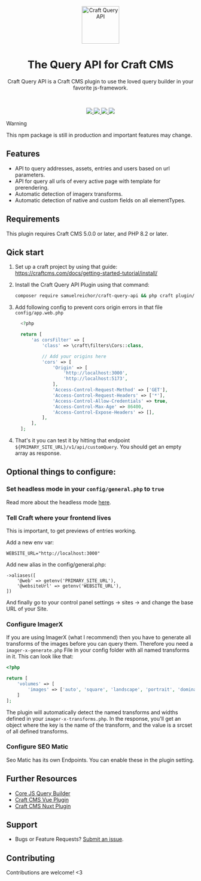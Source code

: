 <div align="center">
	<a href="https://packagist.org/packages/samuelreichoer/craft-query-api"  align="center">
      <img src="https://online-images-sr.netlify.app/assets/craft-query-api.png" width="100" alt="Craft Query API">
	</a>
  <br>
	<h1 align="center">The Query API for Craft CMS</h1>
  <p align="center">
    Craft Query API is a Craft CMS plugin to use the loved query builder in your favorite js-framework.
  </p>
  <br/>
</div>

<p align="center">
  <a href="https://packagist.org/packages/samuelreichoer/craft-query-api">
    <img src="https://img.shields.io/packagist/v/samuelreichoer/craft-query-api?label=version&color=blue">
  </a>
  <a href="https://packagist.org/packages/samuelreichoer/craft-query-api">
    <img src="https://img.shields.io/packagist/dt/samuelreichoer/craft-query-api?color=blue">
  </a>
  <a href="https://packagist.org/packages/samuelreichoer/craft-query-api">
    <img src="https://img.shields.io/packagist/php-v/samuelreichoer/craft-query-api?color=blue">
  </a>
  <a href="https://packagist.org/packages/samuelreichoer/craft-query-api">
    <img src="https://img.shields.io/packagist/l/samuelreichoer/craft-query-api?color=blue">
  </a>
</p>


> [!WARNING]  
> This npm package is still in production and important features may change.

## Features

- API to query addresses, assets, entries and users based on url parameters.
- API for query all urls of every active page with template for prerendering.
- Automatic detection of imagerx transforms.
- Automatic detection of native and custom fields on all elementTypes.

## Requirements

This plugin requires Craft CMS 5.0.0 or later, and PHP 8.2 or later.

## Qick start

1. Set up a craft project by using that guide: https://craftcms.com/docs/getting-started-tutorial/install/
2. Install the Craft Query API Plugin using that command:
    ```bash
    composer require samuelreichor/craft-query-api && php craft plugin/install craft-query-api
    ```
3. Add following config to prevent cors origin errors in that file `config/app.web.php`
    ```php
      <?php

      return [
          'as corsFilter' => [
              'class' => \craft\filters\Cors::class,

              // Add your origins here
              'cors' => [
                  'Origin' => [
                      'http://localhost:3000',
                      'http://localhost:5173',
                  ],
                  'Access-Control-Request-Method' => ['GET'],
                  'Access-Control-Request-Headers' => ['*'],
                  'Access-Control-Allow-Credentials' => true,
                  'Access-Control-Max-Age' => 86400,
                  'Access-Control-Expose-Headers' => [],
              ],
          ],
      ];
    ```

4. That's it you can test it by hitting that endpoint `${PRIMARY_SITE_URL}/v1/api/customQuery`. You should get an empty
   array as response.

## Optional things to configure:

### Set headless mode in your `config/general.php` to `true`

Read more about the headless
mode [here](https://craftcms.com/docs/getting-started-tutorial/more/graphql.html#optional-enable-headless-mode).

### Tell Craft where your frontend lives

This is important, to get previews of entries working.

Add a new env var:

```
WEBSITE_URL="http://localhost:3000"
```

Add new alias in the config/general.php:

```
->aliases([
    '@web' => getenv('PRIMARY_SITE_URL'),
    '@websiteUrl' => getenv('WEBSITE_URL'),
])
```

And finally go to your control panel settings -> sites -> and change the base URL of your Site.

### Configure ImagerX

If you are using ImagerX (what I recommend) then you have to generate all transforms of the images before you can query
them. Therefore you need a `imager-x-generate.php` File in your config folder with all named transforms in it. This can
look like that:

```php
<?php

return [
    'volumes' => [
        'images' => ['auto', 'square', 'landscape', 'portrait', 'dominantColor'],
    ]
];
```

The plugin will automatically detect the named transforms and widths defined in your `imager-x-transforms.php`. In the
response, you'll get an object where the key is the name of the transform, and the value is a srcset of all defined
transforms.

### Configure SEO Matic

Seo Matic has its own Endpoints. You can enable these in the plugin setting.

## Further Resources

- [Core JS Query Builder](https://github.com/samuelreichor/js-craftcms-api)
- [Craft CMS Vue Plugin](https://github.com/samuelreichor/vue-craftcms)
- [Craft CMS Nuxt Plugin](https://github.com/samuelreichor/nuxt-craftcms)

## Support

- Bugs or Feature Requests? [Submit an issue](/../../issues/new).

## Contributing

Contributions are welcome! <3


